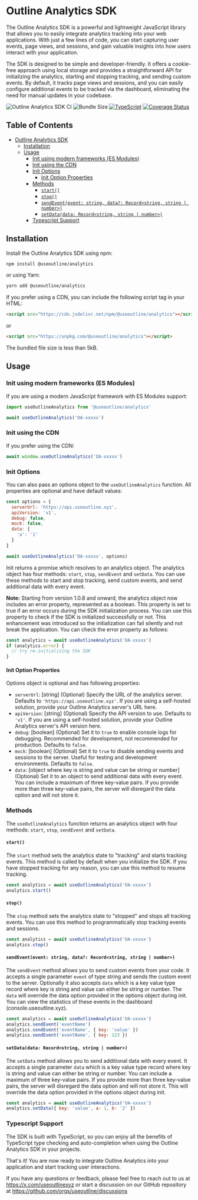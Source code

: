# Outline Analytics SDK

The Outline Analytics SDK is a powerful and lightweight JavaScript library that allows you to easily integrate analytics tracking into your web applications. With just a few lines of code, you can start capturing user events, page views, and sessions, and gain valuable insights into how users interact with your application.

The SDK is designed to be simple and developer-friendly. It offers a cookie-free approach using local storage and provides a straightforward API for initializing the analytics, starting and stopping tracking, and sending custom events. By default, it tracks page views and sessions, and you can easily configure additional events to be tracked via the dashboard, eliminating the need for manual updates in your codebase.

![Outline Analytics SDK CI](https://github.com/useoutline/analytics-sdk/actions/workflows/node-ci.yml/badge.svg) ![Bundle Size](https://edge.bundlejs.com/badge?q=@useoutline/analytics) [![TypeScript](https://img.shields.io/badge/%3C%2F%3E-TypeScript-%230074c1.svg)](http://www.typescriptlang.org/) [![Coverage Status](https://coveralls.io/repos/github/useoutline/analytics-sdk/badge.svg)](https://coveralls.io/github/useoutline/analytics-sdk)


## Table of Contents

- [Outline Analytics SDK](#outline-analytics-sdk)
  - [Installation](#installation)
  - [Usage](#usage)
    - [Init using modern frameworks (ES Modules)](#init-using-modern-frameworks-es-modules)
    - [Init using the CDN](#init-using-the-cdn)
    - [Init Options](#init-options)
      - [Init Option Properties](#init-option-properties)
    - [Methods](#methods)
      - [`start()`](#start)
      - [`stop()`](#stop)
      - [`sendEvent(event: string, data?: Record<string, string | number>)`](#sendeventevent-string-data-recordstring-string--number)
      - [`setData(data: Record<string, string | number>)`](#setdatadata-recordstring-string--number)
    - [Typescript Support](#typescript-support)

## Installation

Install the Outline Analytics SDK using npm:

```bash
npm install @useoutline/analytics
```

or using Yarn:

```bash
yarn add @useoutline/analytics
```

If you prefer using a CDN, you can include the following script tag in your HTML:

```html
<script src="https://cdn.jsdelivr.net/npm/@useoutline/analytics"></script>
```

or

```html
<script src="https://unpkg.com/@useoutline/analytics"></script>
```

The bundled file size is less than 5kB.

## Usage

### Init using modern frameworks (ES Modules)

If you are using a modern JavaScript framework with ES Modules support:

```javascript
import useOutlineAnalytics from '@useoutline/analytics'

await useOutlineAnalytics('OA-xxxxx')
```

### Init using the CDN

If you prefer using the CDN:

```javascript
await window.useOutlineAnalytics('OA-xxxxx')
```

### Init Options

You can also pass an options object to the `useOutlineAnalytics` function. All properties are optional and have default values:

```javascript
const options = {
  serverUrl: 'https://api.useoutline.xyz',
  apiVersion: 'v1',
  debug: false,
  mock: false,
  data: {
    'a': '1'
  }
}

await useOutlineAnalytics('OA-xxxxx', options)
```

Init returns a promise which resolves to an analytics object. The analytics object has four methods: `start`, `stop`, `sendEvent` and `setData`. You can use these methods to start and stop tracking, send custom events, and send additional data with every event.

**Note:** Starting from version 1.0.8 and onward, the analytics object now includes an error property, represented as a boolean. This property is set to true if an error occurs during the SDK initialization process. You can use this property to check if the SDK is initialized successfully or not. This enhancement was introduced so the initialization can fail silently and not break the application. You can check the error property as follows:

```javascript
const analytics = await useOutlineAnalytics('OA-xxxxx')
if (analytics.error) {
  // try re-initializing the SDK
}
```

#### Init Option Properties

Options object is optional and has following properties:

- `serverUrl`: [string] (Optional) Specify the URL of the analytics server. Defaults to `'https://api.useoutline.xyz'`. If you are using a self-hosted solution, provide your Outline Analytics server's URL here.
- `apiVersion`: [string] (Optional) Specify the API version to use. Defaults to `'v1'`. If you are using a self-hosted solution, provide your Outline Analytics server's API version here.
- `debug`: [boolean] (Optional) Set it to `true` to enable console logs for debugging. Recommended for development, not recommended for production. Defaults to `false`.
- `mock`: [boolean] (Optional) Set it to `true` to disable sending events and sessions to the server. Useful for testing and development environments. Defaults to `false`.
- `data`: [object where key is string and value can be string or number] (Optional) Set it to an object to send additional data with every event. You can include a maximum of three key-value pairs. If you provide more than three key-value pairs, the server will disregard the data option and will not store it.

### Methods

The `useOutlineAnalytics` function returns an analytics object with four methods: `start`, `stop`, `sendEvent` and `setData`.

#### `start()`

The `start` method sets the analytics state to "tracking" and starts tracking events. This method is called by default when you initialize the SDK. If you have stopped tracking for any reason, you can use this method to resume tracking.

```javascript
const analytics = await useOutlineAnalytics('OA-xxxxx')
analytics.start()
```

#### `stop()`

The `stop` method sets the analytics state to "stopped" and stops all tracking events. You can use this method to programmatically stop tracking events and sessions.

```javascript
const analytics = await useOutlineAnalytics('OA-xxxxx')
analytics.stop()
```

#### `sendEvent(event: string, data?: Record<string, string | number>)`

The `sendEvent` method allows you to send custom events from your code. It accepts a single parameter `event` of type string and sends the custom event to the server. Optionally it also accepts `data` which is a key value type record where key is string and value can either be string or number. The `data` will override the data option provided in the options object during init. You can view the statistics of these events in the dashboard (console.useoutline.xyz).

```javascript
const analytics = await useOutlineAnalytics('OA-xxxxx')
analytics.sendEvent('eventName')
analytics.sendEvent('eventName', { key: 'value' })
analytics.sendEvent('eventName', { key: 123 })
```

#### `setData(data: Record<string, string | number>)`

The `setData` method allows you to send additional data with every event. It accepts a single parameter `data` which is a key value type record where key is string and value can either be string or number. You can include a maximum of three key-value pairs. If you provide more than three key-value pairs, the server will disregard the data option and will not store it. This will override the data option provided in the options object during init.

```javascript
const analytics = await useOutlineAnalytics('OA-xxxxx')
analytics.setData({ key: 'value', a: 1, b: '2' })
```

### Typescript Support

The SDK is built with TypeScript, so you can enjoy all the benefits of TypeScript type checking and auto-completion when using the Outline Analytics SDK in your projects.

That's it! You are now ready to integrate Outline Analytics into your application and start tracking user interactions.

If you have any questions or feedback, please feel free to reach out to us at <https://x.com/useoutlinexyz> or start a discussion on our GitHub repository at <https://github.com/orgs/useoutline/discussions>
